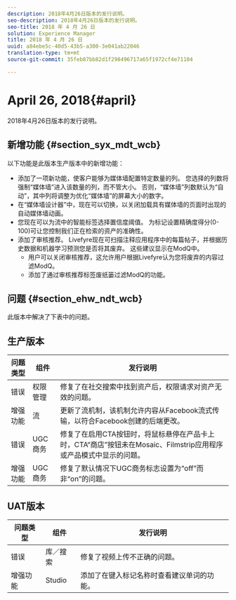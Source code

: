 ```yaml
---
description: 2018年4月26日版本的发行说明。
seo-description: 2018年4月26日版本的发行说明。
seo-title: 2018 年 4 月 26 日
solution: Experience Manager
title: 2018 年 4 月 26 日
uuid: a84ebe5c-40d5-43b5-a300-3e041ab22046
translation-type: tm+mt
source-git-commit: 35feb87bb82d1f298496717a65f1972cf4e71104

---
```



# April 26, 2018{#april}

2018年4月26日版本的发行说明。

## 新增功能 {#section_syx_mdt_wcb}

以下功能是此版本生产版本中的新增功能：

* 添加了一项新功能，使客户能够为媒体墙配置特定数量的列。 您选择的列数将强制“媒体墙”进入该数量的列，而不管大小。 否则，“媒体墙”列数默认为“自动”，其中列将调整为优化“媒体墙”的屏幕大小的数字。
* 在“媒体墙设计器”中，现在可以切换，以关闭加载具有媒体墙的页面时出现的自动媒体墙动画。
* 您现在可以为流中的智能标签选择置信度阈值。 为标记设置精确度得分(0-100)可让您控制我们正在检索的资产的准确性。
* 添加了审核推荐。 Livefyre现在可扫描注释应用程序中的每篇帖子，并根据历史数据和机器学习预测您是否将其废弃。 这些建议显示在ModQ中。
   * 用户可以关闭审核推荐，这允许用户根据Livefyre认为您将废弃的内容过滤ModQ。
   * 添加了通过审核推荐标签废纸篓过滤ModQ的功能。

## 问题 {#section_ehw_ndt_wcb}

此版本中解决了下表中的问题。

## 生产版本

| **问题类型** | **组件** | **发行说明** |
|---|---|---|
| 错误 | 权限管理 | 修复了在社交搜索中找到资产后，权限请求对资产无效的问题。 |
| 增强功能 | 流 | 更新了流机制，该机制允许内容从Facebook流式传输，以符合Facebook创建的后端更改。 |
| 错误 | UGC商务 | 修复了在启用CTA按钮时，将鼠标悬停在产品卡上时，CTA“商店”按钮未在Mosaic、Filmstrip应用程序或产品模式中显示的问题。 |
| 增强功能 | UGC商务 | 修复了默认情况下UGC商务标志设置为“off”而非“on”的问题。 |

## UAT版本

| **问题类型** | **组件** | **发行说明** |
|---|---|---|
| 错误 | 库／搜索 | 修复了视频上传不正确的问题。 |
| 增强功能 | Studio | 添加了在键入标记名称时查看建议单词的功能。 |

